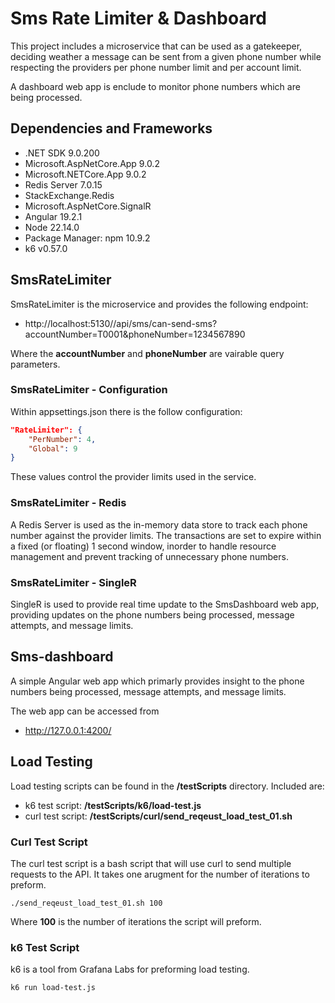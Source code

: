 # Sms Rate Limiter & Dashboard
This project includes a microservice that can be used as a gatekeeper, deciding weather a message can be sent from a given phone number while respecting the providers per phone number limit and per account limit.

A dashboard web app is enclude to monitor phone numbers which are being processed.

## Dependencies and Frameworks
- .NET SDK 9.0.200
- Microsoft.AspNetCore.App 9.0.2
- Microsoft.NETCore.App 9.0.2
- Redis Server 7.0.15
- StackExchange.Redis
- Microsoft.AspNetCore.SignalR
- Angular 19.2.1
- Node 22.14.0
- Package Manager: npm 10.9.2
- k6 v0.57.0 

## SmsRateLimiter
SmsRateLimiter is the microservice and provides the following endpoint:
- http://localhost:5130//api/sms/can-send-sms?accountNumber=T0001&phoneNumber=1234567890

Where the **accountNumber** and **phoneNumber** are vairable query parameters.

### SmsRateLimiter - Configuration
Within appsettings.json there is the follow configuration:

```json
"RateLimiter": {
    "PerNumber": 4,
    "Global": 9
}
```
These values control the provider limits used in the service.

### SmsRateLimiter - Redis
A Redis Server is used as the in-memory data store to track each phone number against the provider limits. The transactions are set to expire within a fixed (or floating) 1 second window, inorder to handle resource management and prevent tracking of unnecessary phone numbers.

### SmsRateLimiter - SingleR
SingleR is used to provide real time update to the SmsDashboard web app, providing updates on the phone numbers being processed, message attempts, and message limits.

## Sms-dashboard
A simple Angular web app which primarly provides insight to the phone numbers being processed, message attempts, and message limits.

The web app can be accessed from
- http://127.0.0.1:4200/

## Load Testing
Load testing scripts can be found in the **/testScripts** directory. Included are:
- k6 test script: **/testScripts/k6/load-test.js**
- curl test script: **/testScripts/curl/send_reqeust_load_test_01.sh**

### Curl Test Script
The curl test script is a bash script that will use curl to send multiple requests to the API. It takes one arugment for the number of iterations to preform.

```console
./send_reqeust_load_test_01.sh 100
```
Where **100** is the number of iterations the script will preform.

### k6 Test Script
k6 is a tool from Grafana Labs for preforming load testing.

```console
k6 run load-test.js
```